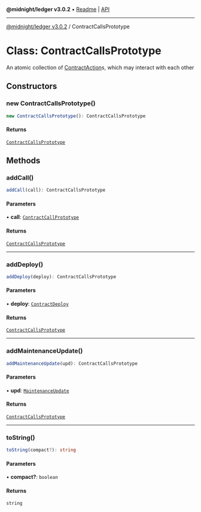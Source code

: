 **@midnight/ledger v3.0.2** • [Readme](../README.md) \| [API](../globals.md)

***

[@midnight/ledger v3.0.2](../README.md) / ContractCallsPrototype

# Class: ContractCallsPrototype

An atomic collection of [ContractAction](../type-aliases/ContractAction.md)s, which may interact
with each other

## Constructors

### new ContractCallsPrototype()

```ts
new ContractCallsPrototype(): ContractCallsPrototype
```

#### Returns

[`ContractCallsPrototype`](ContractCallsPrototype.md)

## Methods

### addCall()

```ts
addCall(call): ContractCallsPrototype
```

#### Parameters

• **call**: [`ContractCallPrototype`](ContractCallPrototype.md)

#### Returns

[`ContractCallsPrototype`](ContractCallsPrototype.md)

***

### addDeploy()

```ts
addDeploy(deploy): ContractCallsPrototype
```

#### Parameters

• **deploy**: [`ContractDeploy`](ContractDeploy.md)

#### Returns

[`ContractCallsPrototype`](ContractCallsPrototype.md)

***

### addMaintenanceUpdate()

```ts
addMaintenanceUpdate(upd): ContractCallsPrototype
```

#### Parameters

• **upd**: [`MaintenanceUpdate`](MaintenanceUpdate.md)

#### Returns

[`ContractCallsPrototype`](ContractCallsPrototype.md)

***

### toString()

```ts
toString(compact?): string
```

#### Parameters

• **compact?**: `boolean`

#### Returns

`string`
